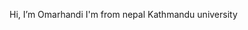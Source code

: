 Hi, I’m Omarhandi
I'm from nepal Kathmandu university

<!---
Omarhandi/Omarhandi is a ✨ special ✨ repository because its `README.md` (this file) appears on your GitHub profile.
You can click the Preview link to take a look at your changes.
--->
